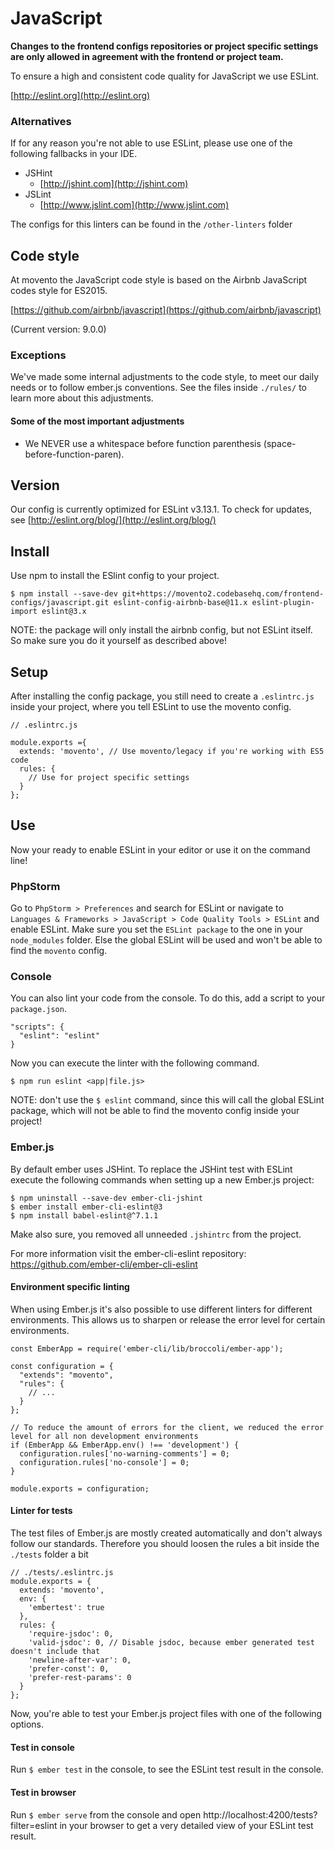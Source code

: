# JavaScript

**Changes to the frontend configs repositories or project specific settings are only allowed in agreement with the frontend or project team.**

To ensure a high and consistent code quality for JavaScript we use ESLint.

[http://eslint.org](http://eslint.org)

### Alternatives

If for any reason you're not able to use ESLint, please use one of the following fallbacks in your IDE.

* JSHint
  * [http://jshint.com](http://jshint.com)
* JSLint
  * [http://www.jslint.com](http://www.jslint.com)

The configs for this linters can be found in the `/other-linters` folder

## Code style

At movento the JavaScript code style is based on the Airbnb JavaScript codes style for ES2015.

[https://github.com/airbnb/javascript](https://github.com/airbnb/javascript)

(Current version: 9.0.0)

### Exceptions

We've made some internal adjustments to the code style, to meet our daily needs or to follow ember.js conventions. See the files inside ```./rules/``` to learn more about this adjustments.
 
#### Some of the most important adjustments

* We NEVER use a whitespace before function parenthesis (space-before-function-paren).

## Version

Our config is currently optimized for ESLint v3.13.1. To check for updates, see [http://eslint.org/blog/](http://eslint.org/blog/)

## Install

Use npm to install the ESlint config to your project.

```
$ npm install --save-dev git+https://movento2.codebasehq.com/frontend-configs/javascript.git eslint-config-airbnb-base@11.x eslint-plugin-import eslint@3.x
```

NOTE: the package will only install the airbnb config, but not ESLint itself. So make sure you do it yourself as described above!

## Setup

After installing the config package, you still need to create a `.eslintrc.js` inside your project, where you tell ESLint to use the movento config.

```
// .eslintrc.js

module.exports ={
  extends: 'movento', // Use movento/legacy if you're working with ES5 code
  rules: {
    // Use for project specific settings
  }
};
```

## Use

Now your ready to enable ESLint in your editor or use it on the command line!

### PhpStorm

Go to `PhpStorm > Preferences` and search for ESLint or navigate to `Languages & Frameworks > JavaScript > Code Quality Tools > ESLint` and enable ESLint. Make sure you set the `ESLint package` to the one in your `node_modules` folder. Else the global ESLint will be used and won't be able to find the `movento` config.

### Console

You can also lint your code from the console. To do this, add a script to your `package.json`.

```
"scripts": {
  "eslint": "eslint"
}
```

Now you can execute the linter with the following command.

```
$ npm run eslint <app|file.js>
```

NOTE: don't use the `$ eslint` command, since this will call the global ESLint package, which will not be able to find the movento config inside your project!

### Ember.js

By default ember uses JSHint. To replace the JSHint test with ESLint execute the following commands when setting up a new Ember.js project:

```
$ npm uninstall --save-dev ember-cli-jshint
$ ember install ember-cli-eslint@3
$ npm install babel-eslint@^7.1.1
```

Make also sure, you removed all unneeded ```.jshintrc``` from the project.

For more information visit the ember-cli-eslint repository: https://github.com/ember-cli/ember-cli-eslint

#### Environment specific linting
When using Ember.js it's also possible to use different linters for different environments. This allows us to sharpen or release the error level for certain environments.

```
const EmberApp = require('ember-cli/lib/broccoli/ember-app');

const configuration = {
  "extends": "movento",
  "rules": {
    // ...
  }
};

// To reduce the amount of errors for the client, we reduced the error level for all non development environments
if (EmberApp && EmberApp.env() !== 'development') {
  configuration.rules['no-warning-comments'] = 0;
  configuration.rules['no-console'] = 0;
}

module.exports = configuration;
```

#### Linter for tests

The test files of Ember.js are mostly created automatically and don't always follow our standards. Therefore you should loosen the rules a bit inside the ```./tests``` folder a bit

```
// ./tests/.eslintrc.js
module.exports = {
  extends: 'movento',
  env: {
    'embertest': true
  },
  rules: {
    'require-jsdoc': 0,
    'valid-jsdoc': 0, // Disable jsdoc, because ember generated test doesn't include that
    'newline-after-var': 0,
    'prefer-const': 0,
    'prefer-rest-params': 0
  }
};
```

Now, you're able to test your Ember.js project files with one of the following options.

#### Test in console

Run ```$ ember test``` in the console, to see the ESLint test result in the console.

#### Test in browser

Run ```$ ember serve``` from the console and open http://localhost:4200/tests?filter=eslint in your browser to get a very detailed view of your ESLint test result.
